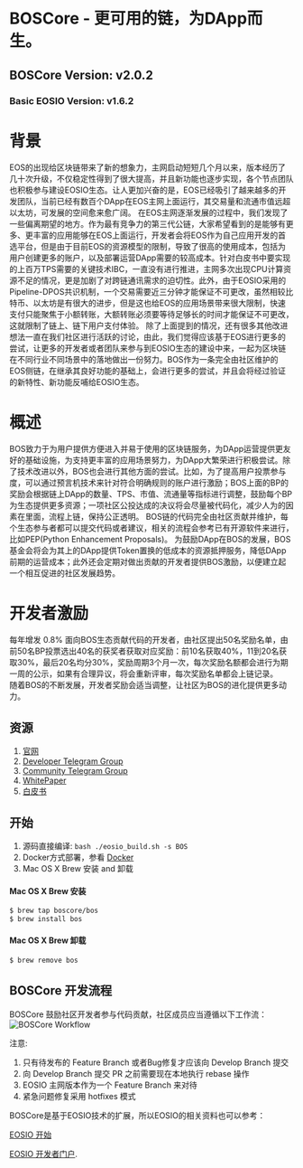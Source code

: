 # BOSCore - 更可用的链，为DApp而生。

## BOSCore Version: v2.0.2
### Basic EOSIO Version: v1.6.2

# 背景
EOS的出现给区块链带来了新的想象力，主网启动短短几个月以来，版本经历了几十次升级，不仅稳定性得到了很大提高，并且新功能也逐步实现，各个节点团队也积极参与建设EOSIO生态。让人更加兴奋的是，EOS已经吸引了越来越多的开发团队，当前已经有数百个DApp在EOS主网上面运行，其交易量和流通市值远超以太坊，可发展的空间愈来愈广阔。
在EOS主网逐渐发展的过程中，我们发现了一些偏离期望的地方。作为最有竞争力的第三代公链，大家希望看到的是能够有更多、更丰富的应用能够在EOS上面运行，开发者会将EOS作为自己应用开发的首选平台，但是由于目前EOS的资源模型的限制，导致了很高的使用成本，包括为用户创建更多的账户，以及部署运营DApp需要的较高成本。针对白皮书中要实现的上百万TPS需要的关键技术IBC，一直没有进行推进，主网多次出现CPU计算资源不足的情况，更是加剧了对跨链通讯需求的迫切性。此外，由于EOSIO采用的Pipeline-DPOS共识机制，一个交易需要近三分钟才能保证不可更改，虽然相较比特币、以太坊是有很大的进步，但是这也给EOS的应用场景带来很大限制，快速支付只能聚焦于小额转账，大额转账必须要等待足够长的时间才能保证不可更改，这就限制了链上、链下用户支付体验。
除了上面提到的情况，还有很多其他改进想法一直在我们社区进行活跃的讨论，由此，我们觉得应该基于EOS进行更多的尝试，让更多的开发者或者团队来参与到EOSIO生态的建设中来，一起为区块链在不同行业不同场景中的落地做出一份努力。BOS作为一条完全由社区维护的EOS侧链，在继承其良好功能的基础上，会进行更多的尝试，并且会将经过验证的新特性、新功能反哺给EOSIO生态。

# 概述
BOS致力于为用户提供方便进入并易于使用的区块链服务，为DApp运营提供更友好的基础设施，为支持更丰富的应用场景努力，为DApp大繁荣进行积极尝试。除了技术改进以外，BOS也会进行其他方面的尝试。比如，为了提高用户投票参与度，可以通过预言机技术来针对符合明确规则的账户进行激励；BOS上面的BP的奖励会根据链上DApp的数量、TPS、市值、流通量等指标进行调整，鼓励每个BP为生态提供更多资源；一项社区公投达成的决议将会尽量被代码化，减少人为的因素在里面，流程上链，保持公正透明。
BOS链的代码完全由社区贡献并维护，每个生态参与者都可以提交代码或者建议，相关的流程会参考已有开源软件来进行，比如PEP(Python Enhancement Proposals)。
为鼓励DApp在BOS的发展，BOS基金会将会为其上的DApp提供Token置换的低成本的资源抵押服务，降低DApp前期的运营成本；此外还会定期对做出贡献的开发者提供BOS激励，以便建立起一个相互促进的社区发展趋势。

# 开发者激励 
每年增发 0.8% 面向BOS生态贡献代码的开发者，由社区提出50名奖励名单，由前50名BP投票选出40名的获奖者获取对应奖励：前10名获取40%，11到20名获取30%，最后20名均分30%，奖励周期3个月一次，每次奖励名额都会进行为期一周的公示，如果有合理异议，将会重新评审，每次奖励名单都会上链记录。  
随着BOS的不断发展，开发者奖励会适当调整，让社区为BOS的进化提供更多动力。 


## 资源
1. [官网](https://boscore.io)
2. [Developer Telegram Group](https://t.me/BOSDevelopers)
3. [Community Telegram Group](https://t.me/boscorecommunity)
4. [WhitePaper](https://github.com/boscore/Documentation/blob/master/BOSCoreTechnicalWhitePaper.md)
5. [白皮书](https://github.com/boscore/Documentation/blob/master/zh-CN/BOSCoreTechnicalWhitePaper.md)

## 开始
1. 源码直接编译: `bash ./eosio_build.sh -s BOS`
2. Docker方式部署，参看 [Docker](./Docker/README.md)
3. Mac OS X Brew 安装 and 卸载 
#### Mac OS X Brew 安装
```sh
$ brew tap boscore/bos
$ brew install bos
```
#### Mac OS X Brew 卸载
```sh
$ brew remove bos
```

## BOSCore 开发流程 
BOSCore 鼓励社区开发者参与代码贡献，社区成员应当遵循以下工作流：
![BOSCore Workflow](./images/bos-workflow.png)

注意:
1. 只有待发布的 Feature Branch 或者Bug修复才应该向 Develop Branch 提交
2. 向 Develop Branch 提交 PR 之前需要现在本地执行 rebase 操作
3. EOSIO 主网版本作为一个 Feature Branch 来对待
4. 紧急问题修复采用 hotfixes 模式 

BOSCore是基于EOSIO技术的扩展，所以EOSIO的相关资料也可以参考： 

[EOSIO 开始](https://developers.eos.io/eosio-nodeos/docs/overview-1)  

[EOSIO 开发者门户](https://developers.eos.io).

